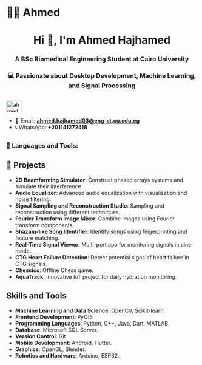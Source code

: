 # 🙎‍♂️ Ahmed

<h1 align="center">Hi 👋, I'm Ahmed Hajhamed </h1>

<h3 align="center">A BSc Biomedical Engineering Student at Cairo University</h3>
<h3 align="center">💻 Passionate about Desktop Development, Machine Learning, and Signal Processing</h3>

##

##



<p align="left">
  <a href="https://www.linkedin.com/in/ahmed-hajhamed/" target="blank">
    <img align="center" src="https://raw.githubusercontent.com/rahuldkjain/github-profile-readme-generator/master/src/images/icons/Social/linked-in-alt.svg" alt="ahmed hajhamed" height="30" width="40" />
  </a>
</p>

- 📧 Email: **ahmed.hajhamed03@eng-st.cu.edu.eg**
- 📞 WhatsApp: **+201141272418**

##



<h3 align="left">🧰 Languages and Tools:</h3>


## 🚀 Projects
- **2D Beamforming Simulator**: Construct phased arrays systems and simulate their interference.
- **Audio Equalizer**: Advanced audio equalization with visualization and noise filtering.
- **Signal Sampling and Reconstruction Studio**: Sampling and reconstruction using different techniques.
- **Fourier Transform Image Mixer**: Combine images using Fourier transform components.
- **Shazam-like Song Identifier**: Identify songs using fingerprinting and feature matching.
- **Real-Time Signal Viewer**: Multi-port app for monitoring signals in cine mode.
- **CTG Heart Failure Detection**: Detect potential signs of heart failure in CTG signals.
- **Chessico**: Offline Chess game.
- **AquaTrack**: Innovative IoT project for daily hydration monitoring.

## Skills and Tools

- **Machine Learning and Data Science**: OpenCV, Scikit-learn.
- **Frontend Development**: PyQt5
- **Programming Languages**: Python, C++, Java, Dart, MATLAB.
- **Database**: Microsoft SQL Server.
- **Version Control**: Git
- **Mobile Development**: Android, Flutter.
- **Graphics**: OpenGL, Blender.
- **Robotics and Hardware**: Arduino, ESP32.

